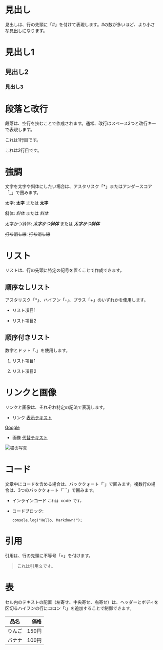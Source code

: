 # 見出し
見出しは、行の先頭に「#」を付けて表現します。#の数が多いほど、より小さな見出しになります。

# 見出し1

## 見出し2

### 見出し3


# 段落と改行
段落は、空行を挟むことで作成されます。通常、改行はスペース2つと改行キーで表現します。

これは1行目です。

これは2行目です。


# 強調
文字を太字や斜体にしたい場合は、アスタリスク「*」またはアンダースコア「_」で囲みます。

太字: **太字** または __太字__

斜体: *斜体* または _斜体_

太字かつ斜体: ***太字かつ斜体*** または ___太字かつ斜体___

~~打ち消し線~~: ~~打ち消し線~~

# リスト
リストは、行の先頭に特定の記号を置くことで作成できます。

## 順序なしリスト
アスタリスク「*」、ハイフン「-」、プラス「+」のいずれかを使用します。

* リスト項目1

* リスト項目2

## 順序付きリスト
数字とドット「.」を使用します。

1. リスト項目1

2. リスト項目2

# リンクと画像
リンクと画像は、それぞれ特定の記法で表現します。

* リンク
[表示テキスト](URL)

[Google](https://www.google.com)

* 画像
[代替テキスト](画像のURL)

![猫の写真](https://example.com/cat.jpg)

# コード
文章中にコードを含める場合は、バッククォート「`」で囲みます。複数行の場合は、3つのバッククォート「```」で囲みます。

* インラインコード
` これは  `code`  です。 `

* コードブロック:
    ```
    console.log("Hello, Markdown!");
    ```

# 引用
引用は、行の先頭に不等号「>」を付けます。

> これは引用文です。

# 表
セル内のテキストの配置（左寄せ、中央寄せ、右寄せ）は、ヘッダーとボディを区切るハイフンの行にコロン「:」を追加することで制御できます。

| 品名 | 価格 |
|:---:|---:|
| りんご | 150円 |
| バナナ | 100円 |
